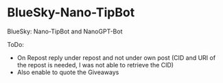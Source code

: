 # BlueSky-Nano-TipBot
BlueSky: Nano-TipBot and NanoGPT-Bot

ToDo:
- On Repost reply under repost and not under own post (CID and URI of the repost is needed, I was not able to retrieve the CID)
- Also enable to quote the Giveaways
